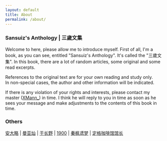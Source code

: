 ```yaml
---
layout: default
title: About
permalink: /about/
---
```


### Sansuiz's Anthology | 三歲文集

Welcome to here, please allow me to introduce myself. 
First of all, I'm a book, as you can see, entitled "Sansuiz's Anthology". 
It's called the "三歲文集". In this book, there are a lot of random articles, some original and some read excerpts. 

References to the original text are for your own reading and study only. <br>
In non-special cases, the author and other information will be indicated. 

If there is any violation of your rights and interests, please contact my master ([XMann_](mailto:xmann_zh@foxmail.com)) in time. I think he will reply to you in time as soon as he sees your message and make adjustments to the contents of this book in time.

### Others

[安大略](http://www.anandalue.com/) \| 
[曼亚灿](https://manyacan.com/) \| 
[于长野](https://rabithua.club/) \| 
[1900](http://1900.live/) \| 
[秦枫鸢梦](https://blog.zwying.com/) \| 
[定格咖啡馆馆长](https://kaix.in/) 